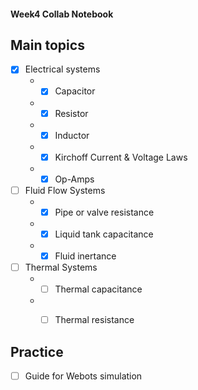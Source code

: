 #### Week4 Collab Notebook

Main topics
--------------------------------
- [x] Electrical systems
  * - [x] Capacitor
  * - [x] Resistor
  * - [x] Inductor
  * - [x] Kirchoff Current & Voltage Laws
  * - [x] Op-Amps
  
- [ ] Fluid Flow Systems
  * - [x] Pipe or valve resistance
  * - [x] Liquid tank capacitance
  * - [X] Fluid inertance

- [ ] Thermal Systems
  * - [ ] Thermal capacitance
  * - [ ] Thermal resistance


Practice 
--------------------------------
- [ ] Guide for Webots simulation

 
